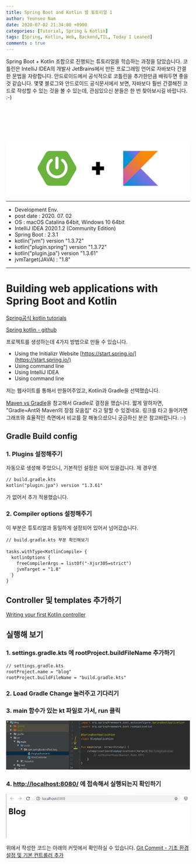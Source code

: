 ```yaml
---
title: Spring Boot and Kotlin 웹 튜토리얼 1
author: Yeonseo Nam
date: 2020-07-02 21:34:00 +0900
categories: [Tutorial, Spring & Kotlin]
tags: [Spring, Kotlin, Web, Backend,TIL, Today I Leaned]
comments : true
---
```


Spring Boot + Kotlin 조합으로 진행되는 튜토리얼을 학습하는 과정을 담았습니다. 코틀린은 IntelliJ IDEA의 개발사 JetBrains에서 만든 프로그래밍 언어로 자바보다 간결한 문법을 자랑합니다. 안드로이드에서 공식적으로 코틀린을 추가한만큼 배워두면 좋을 것 같습니다. 몇몇 블로그와 안드로이드 공식문서에서 보면, 자바보다 훨씬 간결해진 코드로 작성할 수 있는 것을 볼 수 있는데, 관심있으신 분들은 한 번 찾아보시길 바랍니다. :-)

<br/><br/><br/><br/><br/>

<img class="image fit" src="/post/images/springKotlin.png">


---

* Development Env.
* post date : 2020. 07. 02
* OS : macOS Catalina 64bit, Windows 10 64bit
* IntelliJ IDEA 2020.1.2 (Community Edition)
* Spring Boot : 2.3.1
* kotlin("jvm") version "1.3.72"
*	kotlin("plugin.spring") version "1.3.72"
*	kotlin("plugin.jpa") version "1.3.61"
* jvmTarget(JAVA) : "1.8"

---


# Building web applications with Spring Boot and Kotlin

[Spring공식 kotlin tutorials](https://spring.io/guides/tutorials/spring-boot-kotlin/)

[Spring kotlin - github](https://github.com/spring-guides/tut-spring-boot-kotlin)


프로젝트를 생성하는데 4가지 방법으로 만들 수 있습니다. 

* Using the Initializr Website [https://start.spring.io/](https://start.spring.io/)
* Using command line
* Using IntelliJ IDEA
* Using command line


저는 웹사이트를 통해서 만들어주었고, Kotlin과 Gradle을 선택했습니다.

[Maven vs Gradle](https://bkim.tistory.com/13)을 참고해서 Gradle로 결정을 했습니다. 짧게 말하자면, "Gradle=Ant와 Maven의 장점 모음집" 라고 말할 수 있겠네요. 링크를 타고 들어가면 그래프와 효율적인 측면에서 비교를 잘 해놓으셨으니 궁금하신 분은 참고바랍니다. :-)


## Gradle Build config

### 1. Plugins 설정해주기

자동으로 생성해 주었으니, 기본적인 설정은 되어 있을겁니다. 제 경우엔 

```
// build.gradle.kts
kotlin("plugin.jpa") version "1.3.61" 
```

가 없어서 추가 적용했습니다. 


### 2. Compiler options 설정해주기

이 부분은 튜토리얼과 동일하게 설정되어 있어서 넘어갔습니다.

```
// build.gradle.kts 부분 확인해보기

tasks.withType<KotlinCompile> {
  kotlinOptions {
    freeCompilerArgs = listOf("-Xjsr305=strict")
    jvmTarget = "1.8"
  }
}
```

## Controller 및 templates 추가하기

[Writing your first Kotlin controller](https://github.com/spring-guides/tut-spring-boot-kotlin#writing-your-first-kotlin-controller)


## 실행해 보기

### 1. settings.gradle.kts 에 rootProject.buildFileName 추가하기

```
// settings.gradle.kts
rootProject.name = "blog"
rootProject.buildFileName = "build.gradle.kts"
```

### 2. Load Gradle Change 눌러주고 기다리기

### 3. main 함수가 있는 kt 파일로 가서, run 클릭
<img class="image fit" src="/post/images/2020-07-06-springKotlin1.png">

### 4. [http://localhost:8080/](http://localhost:8080/) 에 접속해서 실행되는지 확인하기
<img class="image fit" src="/post/images/2020-07-06-springKotlin2.png">



위에서 작성한 코드는 아래의 커밋에서 확인하실 수 있습니다.
[Git Commit - 기초 환경 설정 및 기본 컨트롤러 추가](https://github.com/yeonseo/springKotlinBackendTest/commit/f635bac6c5f0907635f61d6fbffc4a275da4024b)